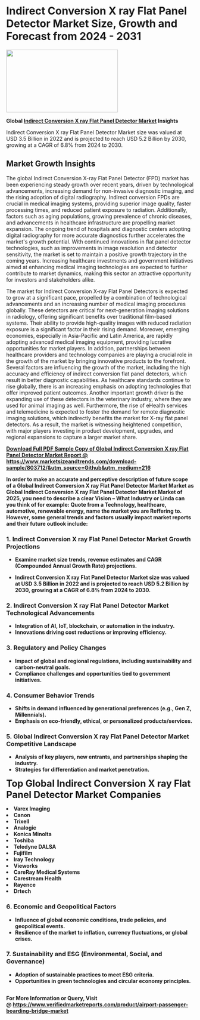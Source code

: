 <H1>Indirect Conversion X ray Flat Panel Detector Market Size, Growth and Forecast from 2024 - 2031</H1><img class="aligncenter size-medium wp-image-584254" src="https://thirdeyenews.in/wp-content/uploads/2024/09/Global-Market-Research-300x168.jpeg" alt="" width="300" height="168" /><p><strong>Global&nbsp;<a href="https://www.marketsizeandtrends.com/download-sample/803712/&amp;utm_source=Github&utm_medium=216">Indirect Conversion X ray Flat Panel Detector Market</a> Insights</strong></p><p>Indirect Conversion X ray Flat Panel Detector Market size was valued at USD 3.5 Billion in 2022 and is projected to reach USD 5.2 Billion by 2030, growing at a CAGR of 6.8% from 2024 to 2030.</p><p><h2>Market Growth Insights</h2> <p>The global Indirect Conversion X-ray Flat Panel Detector (FPD) market has been experiencing steady growth over recent years, driven by technological advancements, increasing demand for non-invasive diagnostic imaging, and the rising adoption of digital radiography. Indirect conversion FPDs are crucial in medical imaging systems, providing superior image quality, faster processing times, and reduced patient exposure to radiation. Additionally, factors such as aging populations, growing prevalence of chronic diseases, and advancements in healthcare infrastructure are propelling market expansion. The ongoing trend of hospitals and diagnostic centers adopting digital radiography for more accurate diagnostics further accelerates the market's growth potential. With continued innovations in flat panel detector technologies, such as improvements in image resolution and detector sensitivity, the market is set to maintain a positive growth trajectory in the coming years. Increasing healthcare investments and government initiatives aimed at enhancing medical imaging technologies are expected to further contribute to market dynamics, making this sector an attractive opportunity for investors and stakeholders alike.</p> <p><strong><a href="#"></a></strong></p> <p>The market for Indirect Conversion X-ray Flat Panel Detectors is expected to grow at a significant pace, propelled by a combination of technological advancements and an increasing number of medical imaging procedures globally. These detectors are critical for next-generation imaging solutions in radiology, offering significant benefits over traditional film-based systems. Their ability to provide high-quality images with reduced radiation exposure is a significant factor in their rising demand. Moreover, emerging economies, especially in Asia-Pacific and Latin America, are rapidly adopting advanced medical imaging equipment, providing lucrative opportunities for market players. In addition, partnerships between healthcare providers and technology companies are playing a crucial role in the growth of the market by bringing innovative products to the forefront. Several factors are influencing the growth of the market, including the high accuracy and efficiency of indirect conversion flat panel detectors, which result in better diagnostic capabilities. As healthcare standards continue to rise globally, there is an increasing emphasis on adopting technologies that offer improved patient outcomes. Another important growth driver is the expanding use of these detectors in the veterinary industry, where they are used for animal imaging as well. Furthermore, the rise of eHealth services and telemedicine is expected to foster the demand for remote diagnostic imaging solutions, which indirectly benefits the market for X-ray flat panel detectors. As a result, the market is witnessing heightened competition, with major players investing in product development, upgrades, and regional expansions to capture a larger market share. <p><strong><a href="#"></p><p><span class=""><strong>Download Full PDF Sample Copy of Global Indirect Conversion X ray Flat Panel Detector Market Report</strong> @ <a href="https://www.marketsizeandtrends.com/download-sample/803712/&amp;utm_source=Github&utm_medium=216" target="_blank">https://www.marketsizeandtrends.com/download-sample/803712/&amp;utm_source=Github&utm_medium=216</a></span></p><p>In order to make an accurate and perceptive description of future scope of a Global&nbsp;Indirect Conversion X ray Flat Panel Detector Market Market as Global&nbsp;Indirect Conversion X ray Flat Panel Detector Market Market of 2025, you need to describe a clear Vision &ndash; What Industry or Linda can you think of for example: Quote from a Technology, healthcare, automotive, renewable energy, name the market you are Reffering to. However, some general trends and factors usually impact market reports and their future outlook include:</p><h3>1.&nbsp;<strong>Indirect Conversion X ray Flat Panel Detector Market Growth Projections</strong></h3><ul><li>Examine market size trends, revenue estimates and CAGR (Compounded Annual Growth Rate) projections.</li><li><p>Indirect Conversion X ray Flat Panel Detector Market size was valued at USD 3.5 Billion in 2022 and is projected to reach USD 5.2 Billion by 2030, growing at a CAGR of 6.8% from 2024 to 2030.</p></li></ul><h3>2.&nbsp;<strong>Indirect Conversion X ray Flat Panel Detector Market Technological Advancements</strong></h3><ul><li>Integration of AI, IoT, blockchain, or automation in the industry.</li><li>Innovations driving cost reductions or improving efficiency.</li></ul><h3>3.&nbsp;<strong>Regulatory and Policy Changes</strong></h3><ul><li>Impact of global and regional regulations, including sustainability and carbon-neutral goals.</li><li>Compliance challenges and opportunities tied to government initiatives.</li></ul><h3>4.&nbsp;<strong>Consumer Behavior Trends</strong></h3><ul><li>Shifts in demand influenced by generational preferences (e.g., Gen Z, Millennials).</li><li>Emphasis on eco-friendly, ethical, or personalized products/services.</li></ul><h3>5.&nbsp;<strong>Global Indirect Conversion X ray Flat Panel Detector Market Competitive Landscape</strong></h3><ul><li>Analysis of key players, new entrants, and partnerships shaping the industry.</li><li>Strategies for differentiation and market penetration.</li></ul><p data-pm-slice="1 1 []"><span style="color: inherit; font-family: inherit; font-size: 25px;">Top Global Indirect Conversion X ray Flat Panel Detector Market Companies</span></p><div class="" data-test-id=""><p><li>Varex Imaging</li><li> Canon</li><li> Trixell</li><li> Analogic</li><li> Konica Minolta</li><li> Toshiba</li><li> Teledyne DALSA</li><li> Fujifilm</li><li> Iray Technology</li><li> Vieworks</li><li> CareRay Medical Systems</li><li> Carestream Health</li><li> Rayence</li><li> Drtech</li></p></div><h3>6.&nbsp;<strong>Economic and Geopolitical Factors</strong></h3><ul><li>Influence of global economic conditions, trade policies, and geopolitical events.</li><li>Resilience of the market to inflation, currency fluctuations, or global crises.</li></ul><h3>7.&nbsp;<strong>Sustainability and ESG (Environmental, Social, and Governance)</strong></h3><ul><li>Adoption of sustainable practices to meet ESG criteria.</li><li>Opportunities in green technologies and circular economy principles.</li></ul><h2><strong style="font-size: 14px;">For More Information or Query, Visit @&nbsp;</strong><a style="background-color: #ffffff; font-size: 14px;" href="https://www.marketsizeandtrends.com/report/indirect-conversion-x-ray-flat-panel-detector-market/" target="_blank">https://www.verifiedmarketreports.com/product/airport-passenger-boarding-bridge-market</a></h2>
